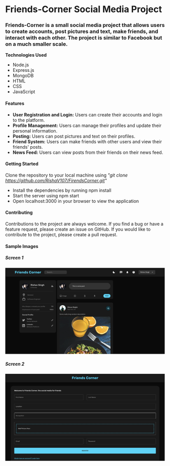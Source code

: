 # Friends-Corner Social Media Project

### Friends-Corner is a small social media project that allows users to create accounts, post pictures and text, make friends, and interact with each other. The project is similar to Facebook but on a much smaller scale.

**Technologies Used**

- Node.js
- Express.js
- MongoDB
- HTML
- CSS
- JavaScript

#### Features

- **User Registration and Login:** Users can create their accounts and login to the platform.
- **Profile Management:** Users can manage their profiles and update their personal information.
- **Posting:** Users can post pictures and text on their profiles.
- **Friend System:** Users can make friends with other users and view their friends' posts.
- **News Feed:** Users can view posts from their friends on their news feed.

#### Getting Started

Clone the repository to your local machine using _"git clone https://github.com/RishaV107/FirendsCorner.git"_

- Install the dependencies by running npm install
- Start the server using npm start
- Open localhost:3000 in your browser to view the application

#### Contributing

Contributions to the project are always welcome. If you find a bug or have a feature request, please create an issue on GitHub. If you would like to contribute to the project, please create a pull request.

#### Sample Images

##### Screen 1

![Screen 1](./backend/public/assets/Screen1.png)

##### Screen 2

![Screen 2](./backend/public/assets/Screen2.png)
